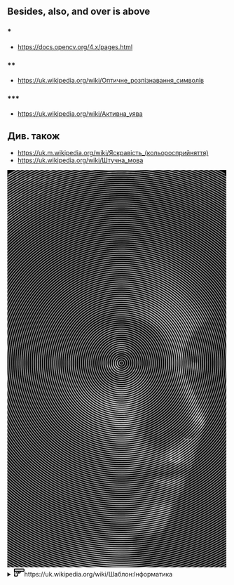 ## Besides, also, and over is above

### *

+ https://docs.opencv.org/4.x/pages.html

### **

+ https://uk.wikipedia.org/wiki/Оптичне_розпізнавання_символів

### ***

+ https://uk.wikipedia.org/wiki/Активна_уява

## Див. також

+ https://uk.m.wikipedia.org/wiki/Яскравість_(кольоросприйняття)
+ https://uk.wikipedia.org/wiki/Штучна_мова

<img title="https://pin.it/wX6W9XM" alt="https://pin.it/wX6W9XM" src="https://raw.githubusercontent.com/nazar-chepliaka/Image-to-Ascii-Coding-Challenge/master/assets/pin/_.jpeg" width="500">

<details>
  <summary><img src="https://raw.githubusercontent.com/nazar-chepliaka/Image-to-Ascii-Coding-Challenge/master/assets/icon/1936641.png" width="24">https://uk.wikipedia.org/wiki/Шаблон:Інформатика</summary>
  <img title="Апріорна мова" alt="Прапор штучних мов, придуманий передплатниками розсилки CONLANG." src="https://raw.githubusercontent.com/nazar-chepliaka/Image-to-Ascii-Coding-Challenge/master/assets/flag/Conlangflag.svg.png" width="500">
</details>


